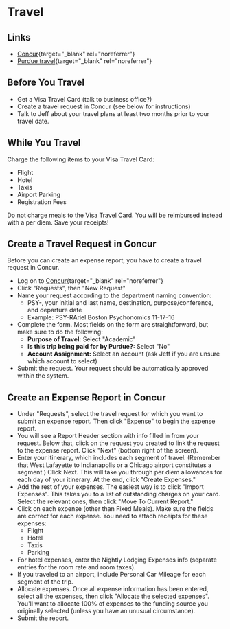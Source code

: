 # Travel

## Links
* [Concur](https://www.purdue.edu/apps/account/SAMLPost/concur){target="_blank" rel="noreferrer"}
* [Purdue travel](http://www.purdue.edu/business/travel/){target="_blank" rel="noreferrer"}

## Before You Travel
* Get a Visa Travel Card (talk to business office?)
* Create a travel request in Concur (see below for instructions)
* Talk to Jeff about your travel plans at least two months prior to your travel date. 

## While You Travel
Charge the following items to your Visa Travel Card:

* Flight
* Hotel
* Taxis
* Airport Parking
* Registration Fees

Do not charge meals to the Visa Travel Card. You will be reimbursed instead with a per diem.
Save your receipts!

## Create a Travel Request in Concur
Before you can create an expense report, you have to create a travel request in Concur.

* Log on to [Concur](https://www.purdue.edu/apps/account/SAMLPost/concur){target="_blank" rel="noreferrer"}
* Click "Requests", then "New Request"
* Name your request according to the department naming convention: 
    * PSY-, your initial and last name, destination, purpose/conference, and departure date 
    * Example: PSY-RAriel Boston Psychonomics 11-17-16
* Complete the form. Most fields on the form are straightforward, but make sure to do the following:
    * **Purpose of Travel:** Select "Academic"
    * **Is this trip being paid for by Purdue?:** Select "No"
    * **Account Assignment:** Select an account (ask Jeff if you are unsure which account to select)
* Submit the request. Your request should be automatically approved within the system.

## Create an Expense Report in Concur
* Under "Requests", select the travel request for which you want to submit an expense report. Then click "Expense" to begin the expense report.
* You will see a Report Header section with info filled in from your request. Below that, click on the request you created to link the request to the expense report. Click "Next" (bottom right of the screen).
* Enter your itinerary, which includes each segment of travel. (Remember that West Lafayette to Indianapolis or a Chicago airport constitutes a segment.) Click Next. This will take you through per diem allowances for each day of your itinerary. At the end, click "Create Expenses."
* Add the rest of your expenses. The easiest way is to click "Import Expenses". This takes you to a list of outstanding charges on your card. Select the relevant ones, then click "Move To Current Report."
* Click on each expense (other than Fixed Meals). Make sure the fields are correct for each expense. You need to attach receipts for these expenses:
    * Flight
    * Hotel
    * Taxis
    * Parking
* For hotel expenses, enter the Nightly Lodging Expenses info (separate entries for the room rate and room taxes).
* If you traveled to an airport, include Personal Car Mileage for each segment of the trip.
* Allocate expenses. Once all expense information has been entered, select all the expenses, then click "Allocate the selected expenses". You'll want to allocate 100% of expenses to the funding source you originally selected (unless you have an unusual circumstance).
* Submit the report.
